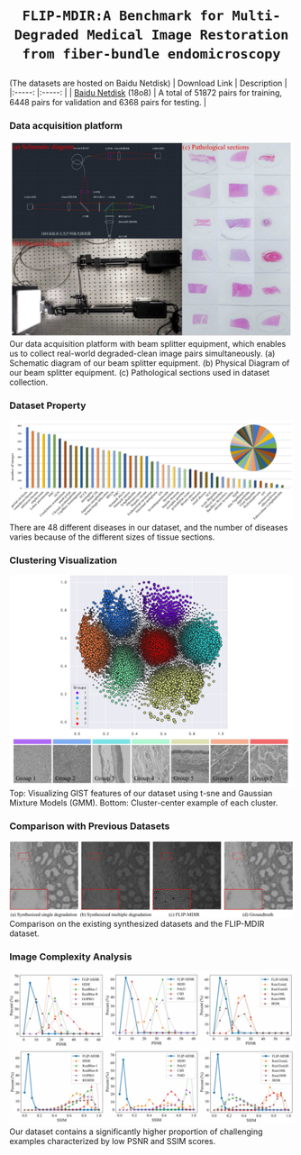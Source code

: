 # <p align=center> `FLIP-MDIR:A Benchmark for Multi-Degraded Medical Image Restoration from fiber-bundle endomicroscopy`</p>

(The datasets are hosted on Baidu Netdisk)
| Download Link | Description | 
|:-----: |:-----: |
| [Baidu Netdisk](https://pan.baidu.com/s/1YkCvpEBmSlK01CWr6u8VPw) (18o8) | A total of 51872 pairs for training, 6448 pairs for validation and 6368 pairs for testing. |

### Data acquisition platform 
![Example](figures/platform.jpg)
Our data acquisition platform with beam splitter equipment, which enables us to collect real-world degraded-clean image pairs simultaneously. (a) Schematic diagram of our beam splitter equipment.
(b) Physical Diagram of our beam splitter equipment. (c) Pathological sections used in dataset collection.

### Dataset Property
![Example](figures/properties.jpg)
There are 48 different diseases in our dataset, and the number of diseases varies because of the different sizes of tissue sections.

### Clustering Visualization
![Example](figures/gmm.jpg)
Top: Visualizing GIST features of our dataset using t-sne and Gaussian Mixture Models (GMM). Bottom: Cluster-center example of each cluster.

### Comparison with Previous Datasets
![Example](figures/Comparison.jpg)
Comparison on the existing synthesized datasets and the FLIP-MDIR dataset.

### Image Complexity Analysis
![Example](figures/PSNR.jpg)
Our dataset contains a significantly higher proportion of challenging examples characterized by low PSNR and SSIM scores.
